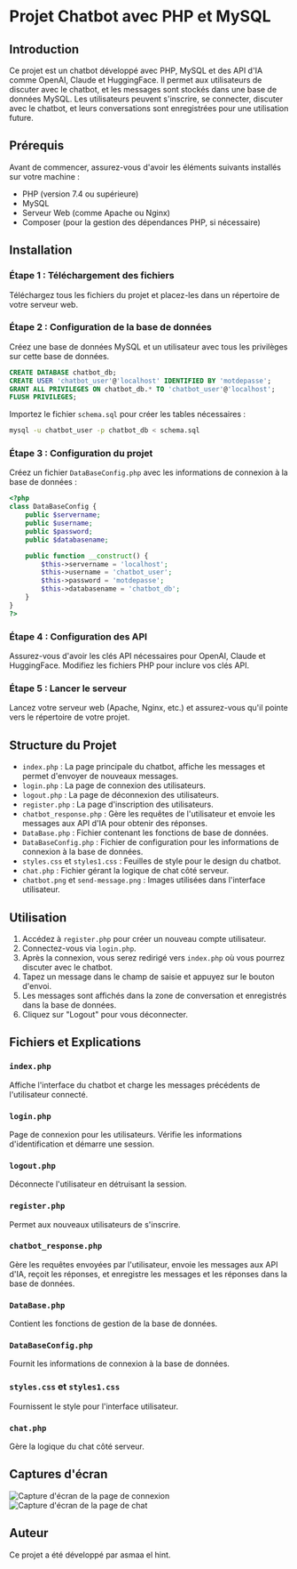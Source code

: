 # Projet Chatbot avec PHP et MySQL

## Introduction

Ce projet est un chatbot développé avec PHP, MySQL et des API d'IA comme OpenAI, Claude et HuggingFace. Il permet aux utilisateurs de discuter avec le chatbot, et les messages sont stockés dans une base de données MySQL. Les utilisateurs peuvent s'inscrire, se connecter, discuter avec le chatbot, et leurs conversations sont enregistrées pour une utilisation future.

## Prérequis

Avant de commencer, assurez-vous d'avoir les éléments suivants installés sur votre machine :

- PHP (version 7.4 ou supérieure)
- MySQL
- Serveur Web (comme Apache ou Nginx)
- Composer (pour la gestion des dépendances PHP, si nécessaire)

## Installation

### Étape 1 : Téléchargement des fichiers

Téléchargez tous les fichiers du projet et placez-les dans un répertoire de votre serveur web.


### Étape 2 : Configuration de la base de données

Créez une base de données MySQL et un utilisateur avec tous les privilèges sur cette base de données.

```sql
CREATE DATABASE chatbot_db;
CREATE USER 'chatbot_user'@'localhost' IDENTIFIED BY 'motdepasse';
GRANT ALL PRIVILEGES ON chatbot_db.* TO 'chatbot_user'@'localhost';
FLUSH PRIVILEGES;
```

Importez le fichier `schema.sql` pour créer les tables nécessaires :

```bash
mysql -u chatbot_user -p chatbot_db < schema.sql
```

### Étape 3 : Configuration du projet

Créez un fichier `DataBaseConfig.php` avec les informations de connexion à la base de données :

```php
<?php
class DataBaseConfig {
    public $servername;
    public $username;
    public $password;
    public $databasename;

    public function __construct() {
        $this->servername = 'localhost';
        $this->username = 'chatbot_user';
        $this->password = 'motdepasse';
        $this->databasename = 'chatbot_db';
    }
}
?>
```

### Étape 4 : Configuration des API

Assurez-vous d'avoir les clés API nécessaires pour OpenAI, Claude et HuggingFace. Modifiez les fichiers PHP pour inclure vos clés API.

### Étape 5 : Lancer le serveur

Lancez votre serveur web (Apache, Nginx, etc.) et assurez-vous qu'il pointe vers le répertoire de votre projet.

## Structure du Projet

- `index.php` : La page principale du chatbot, affiche les messages et permet d'envoyer de nouveaux messages.
- `login.php` : La page de connexion des utilisateurs.
- `logout.php` : La page de déconnexion des utilisateurs.
- `register.php` : La page d'inscription des utilisateurs.
- `chatbot_response.php` : Gère les requêtes de l'utilisateur et envoie les messages aux API d'IA pour obtenir des réponses.
- `DataBase.php` : Fichier contenant les fonctions de base de données.
- `DataBaseConfig.php` : Fichier de configuration pour les informations de connexion à la base de données.
- `styles.css` et `styles1.css` : Feuilles de style pour le design du chatbot.
- `chat.php` : Fichier gérant la logique de chat côté serveur.
- `chatbot.png` et `send-message.png` : Images utilisées dans l'interface utilisateur.

## Utilisation

1. Accédez à `register.php` pour créer un nouveau compte utilisateur.
2. Connectez-vous via `login.php`.
3. Après la connexion, vous serez redirigé vers `index.php` où vous pourrez discuter avec le chatbot.
4. Tapez un message dans le champ de saisie et appuyez sur le bouton d'envoi.
5. Les messages sont affichés dans la zone de conversation et enregistrés dans la base de données.
6. Cliquez sur "Logout" pour vous déconnecter.

## Fichiers et Explications

### `index.php`

Affiche l'interface du chatbot et charge les messages précédents de l'utilisateur connecté.

### `login.php`

Page de connexion pour les utilisateurs. Vérifie les informations d'identification et démarre une session.

### `logout.php`

Déconnecte l'utilisateur en détruisant la session.

### `register.php`

Permet aux nouveaux utilisateurs de s'inscrire.

### `chatbot_response.php`

Gère les requêtes envoyées par l'utilisateur, envoie les messages aux API d'IA, reçoit les réponses, et enregistre les messages et les réponses dans la base de données.

### `DataBase.php`

Contient les fonctions de gestion de la base de données.

### `DataBaseConfig.php`

Fournit les informations de connexion à la base de données.

### `styles.css` et `styles1.css`

Fournissent le style pour l'interface utilisateur.

### `chat.php`

Gère la logique du chat côté serveur.

## Captures d'écran

![Capture d'écran de la page de connexion](https://i.ibb.co/0hMRh8M/login.png)
![Capture d'écran de la page de chat](https://i.ibb.co/T1Z4xKw/chat.png)


## Auteur

Ce projet a été développé par asmaa el hint.
